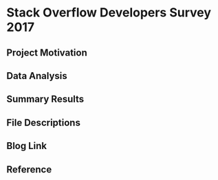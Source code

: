# Stack Overflow Developers Survey 2017
## Project Motivation
## Data Analysis
## Summary Results
## File Descriptions
## Blog Link
## Reference

